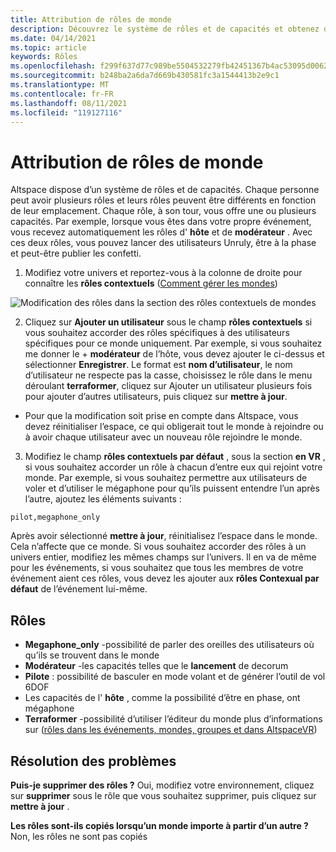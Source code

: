 ```yaml
---
title: Attribution de rôles de monde
description: Découvrez le système de rôles et de capacités et obtenez des instructions pas à pas pour donner aux utilisateurs des rôles dans vos mondes AltspaceVR.
ms.date: 04/14/2021
ms.topic: article
keywords: Rôles
ms.openlocfilehash: f299f637d77c989be5504532279fb42451367b4ac53095d00627f67402dd8552
ms.sourcegitcommit: b248ba2a6da7d669b430581fc3a1544413b2e9c1
ms.translationtype: MT
ms.contentlocale: fr-FR
ms.lasthandoff: 08/11/2021
ms.locfileid: "119127116"
---
```

# <a name="granting-world-roles"></a>Attribution de rôles de monde

Altspace dispose d’un système de rôles et de capacités. Chaque personne peut avoir plusieurs rôles et leurs rôles peuvent être différents en fonction de leur emplacement. Chaque rôle, à son tour, vous offre une ou plusieurs capacités. Par exemple, lorsque vous êtes dans votre propre événement, vous recevez automatiquement les rôles d' **hôte** et de **modérateur** . Avec ces deux rôles, vous pouvez lancer des utilisateurs Unruly, être à la phase et peut-être publier les confetti.

1. Modifiez votre univers et reportez-vous à la colonne de droite pour connaître les **rôles contextuels** ([Comment gérer les mondes](managing-worlds.md))

![Modification des rôles dans la section des rôles contextuels de mondes](images/granting-roles.png)

2. Cliquez sur **Ajouter un utilisateur** sous le champ **rôles contextuels** si vous souhaitez accorder des rôles spécifiques à des utilisateurs spécifiques pour ce monde uniquement. Par exemple, si vous souhaitez me donner le   +  **modérateur** de l’hôte, vous devez ajouter le ci-dessus et sélectionner **Enregistrer**. Le format est **nom d’utilisateur**, le nom d’utilisateur ne respecte pas la casse, choisissez le rôle dans le menu déroulant **terraformer**, cliquez sur Ajouter un utilisateur plusieurs fois pour ajouter d’autres utilisateurs, puis cliquez sur **mettre à jour**.

* Pour que la modification soit prise en compte dans Altspace, vous devez réinitialiser l’espace, ce qui obligerait tout le monde à rejoindre ou à avoir chaque utilisateur avec un nouveau rôle rejoindre le monde.

3. Modifiez le champ **rôles contextuels par défaut** , sous la section **en VR** , si vous souhaitez accorder un rôle à chacun d’entre eux qui rejoint votre monde. Par exemple, si vous souhaitez permettre aux utilisateurs de voler et d’utiliser le mégaphone pour qu’ils puissent entendre l’un après l’autre, ajoutez les éléments suivants :

```
pilot,megaphone_only
```

Après avoir sélectionné **mettre à jour**, réinitialisez l’espace dans le monde. Cela n’affecte que ce monde. Si vous souhaitez accorder des rôles à un univers entier, modifiez les mêmes champs sur l’univers. Il en va de même pour les événements, si vous souhaitez que tous les membres de votre événement aient ces rôles, vous devez les ajouter aux **rôles Contexual par défaut** de l’événement lui-même.

## <a name="roles"></a>Rôles

* **Megaphone_only** -possibilité de parler des oreilles des utilisateurs où qu’ils se trouvent dans le monde
* **Modérateur** -les capacités telles que le **lancement** de decorum
* **Pilote** : possibilité de basculer en mode volant et de générer l’outil de vol 6DOF
* Les capacités de l' **hôte** , comme la possibilité d’être en phase, ont mégaphone
* **Terraformer** -possibilité d’utiliser l’éditeur du monde plus d’informations sur ([rôles dans les événements, mondes, groupes et dans AltspaceVR](../getting-started/roles.md))

## <a name="troubleshooting"></a>Résolution des problèmes

**Puis-je supprimer des rôles ?**
Oui, modifiez votre environnement, cliquez sur **supprimer** sous le rôle que vous souhaitez supprimer, puis cliquez sur **mettre à jour** .

**Les rôles sont-ils copiés lorsqu’un monde importe à partir d’un autre ?**
Non, les rôles ne sont pas copiés